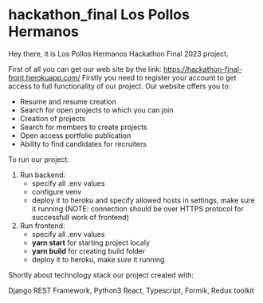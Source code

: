 # hackathon_final Los Pollos Hermanos

Hey there, it is Los Pollos Hermanos Hackathon Final 2023 project.

First of all you can get our web site by the link: https://hackathon-final-front.herokuapp.com/ Firstly you need to register your account to get access to full functionality of our project. Our website offers you to:

- Resume and resume creation
- Search for open projects to which you can join
- Creation of projects
- Search for members to create projects
- Open access portfolio publication
- Ability to find candidates for recruiters

To run our project:
1) Run backend:
	- specify all .env values
	- configure venv
	- deploy it to heroku and specify allowed hosts in settings, make sure it running
	(NOTE: connection should be over HTTPS protocol for successfull work of frontend)
2) Run frontend:
	- specify all .env values
	- **yarn start** for starting project localy
	- **yarn build** for creating build folder 
	- deploy it to heroku, make sure it running

Shortly about technology stack our project created with:

Django REST Framework, Python3
React, Typescript, Formik, Redux toolkit
